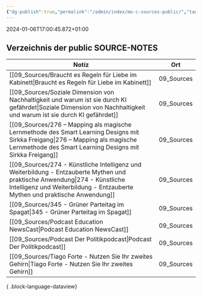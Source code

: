 ```yaml
---
{"dg-publish":true,"permalink":"/admin/index/mo-c-sources-public/","tags":["class/index"],"noteIcon":""}
---
```


 2024-01-06T17:00:45.872+01:00
 
## Verzeichnis der public SOURCE-NOTES 

| Notiz                                                                                                                                                                                                        | Ort        |
| ------------------------------------------------------------------------------------------------------------------------------------------------------------------------------------------------------------ | ---------- |
| [[09_Sources/Braucht es Regeln für Liebe im Kabinett\|Braucht es Regeln für Liebe im Kabinett]]                                                                                                           | 09_Sources |
| [[09_Sources/Soziale Dimension von Nachhaltigkeit und warum ist sie durch KI gefährdet\|Soziale Dimension von Nachhaltigkeit und warum ist sie durch KI gefährdet]]                                       | 09_Sources |
| [[09_Sources/276 – Mapping als magische Lernmethode des Smart Learning Designs mit Sirkka Freigang\|276 – Mapping als magische Lernmethode des Smart Learning Designs mit Sirkka Freigang]]               | 09_Sources |
| [[09_Sources/274 - Künstliche Intelligenz und Weiterbildung - Entzauberte Mythen und praktische Anwendung\|274 - Künstliche Intelligenz und Weiterbildung - Entzauberte Mythen und praktische Anwendung]] | 09_Sources |
| [[09_Sources/345 - Grüner Parteitag im Spagat\|345 - Grüner Parteitag im Spagat]]                                                                                                                         | 09_Sources |
| [[09_Sources/Podcast Education NewsCast\|Podcast Education NewsCast]]                                                                                                                                     | 09_Sources |
| [[09_Sources/Podcast Der Politikpodcast\|Podcast Der Politikpodcast]]                                                                                                                                     | 09_Sources |
| [[09_Sources/Tiago Forte - Nutzen Sie Ihr zweites Gehirn\|Tiago Forte - Nutzen Sie Ihr zweites Gehirn]]                                                                                                   | 09_Sources |

{ .block-language-dataview}






